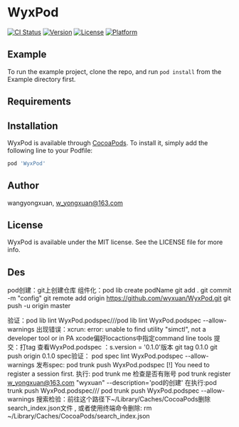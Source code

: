 # WyxPod

[![CI Status](https://img.shields.io/travis/wangyongxuan/WyxPod.svg?style=flat)](https://travis-ci.org/wangyongxuan/WyxPod)
[![Version](https://img.shields.io/cocoapods/v/WyxPod.svg?style=flat)](https://cocoapods.org/pods/WyxPod)
[![License](https://img.shields.io/cocoapods/l/WyxPod.svg?style=flat)](https://cocoapods.org/pods/WyxPod)
[![Platform](https://img.shields.io/cocoapods/p/WyxPod.svg?style=flat)](https://cocoapods.org/pods/WyxPod)

## Example

To run the example project, clone the repo, and run `pod install` from the Example directory first.

## Requirements

## Installation

WyxPod is available through [CocoaPods](https://cocoapods.org). To install
it, simply add the following line to your Podfile:

```ruby
pod 'WyxPod'
```

## Author

wangyongxuan, w_yongxuan@163.com

## License

WyxPod is available under the MIT license. See the LICENSE file for more info.

## Des
pod创建：git上创建仓库
组件化：pod lib create podName
git add .
git commit -m "config"
git remote add origin https://github.com/wyxuan/WyxPod.git
git push -u origin master

验证：pod lib lint WyxPod.podspec///pod lib lint WyxPod.podspec --allow-warnings
出现错误：xcrun: error: unable to find utility "simctl", not a developer tool or in PA
xcode偏好locactions中指定command line tools
提交：打tag  查看WyxPod.podspec ：s.version  = '0.1.0'版本
git tag 0.1.0 
git push origin 0.1.0
spec验证： pod spec lint WyxPod.podspec --allow-warnings
发布spec: pod trunk push WyxPod.podspec
[!] You need to register a session first.
执行:  pod trunk me 检查是否有账号
pod trunk register w_yongxuan@163.com "wyxuan" --description='pod的创建'
在执行:pod trunk push WyxPod.podspec/// pod trunk push WyxPod.podspec --allow-warnings
搜索检验：前往这个路径下~/Library/Caches/CocoaPods删除search_index.json文件 ,
                  或者使用终端命令删除:   rm ~/Library/Caches/CocoaPods/search_index.json

